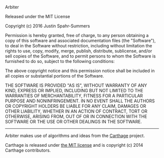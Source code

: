 Arbiter

Released under the MIT License

Copyright (c) 2016 Justin Spahr-Summers

Permission is hereby granted, free of charge, to any person obtaining a copy
of this software and associated documentation files (the "Software"), to deal
in the Software without restriction, including without limitation the rights
to use, copy, modify, merge, publish, distribute, sublicense, and/or sell
copies of the Software, and to permit persons to whom the Software is
furnished to do so, subject to the following conditions:

The above copyright notice and this permission notice shall be included in all
copies or substantial portions of the Software.

THE SOFTWARE IS PROVIDED "AS IS", WITHOUT WARRANTY OF ANY KIND, EXPRESS OR
IMPLIED, INCLUDING BUT NOT LIMITED TO THE WARRANTIES OF MERCHANTABILITY,
FITNESS FOR A PARTICULAR PURPOSE AND NONINFRINGEMENT. IN NO EVENT SHALL THE
AUTHORS OR COPYRIGHT HOLDERS BE LIABLE FOR ANY CLAIM, DAMAGES OR OTHER
LIABILITY, WHETHER IN AN ACTION OF CONTRACT, TORT OR OTHERWISE, ARISING FROM,
OUT OF OR IN CONNECTION WITH THE SOFTWARE OR THE USE OR OTHER DEALINGS IN THE
SOFTWARE.

---

Arbiter makes use of algorithms and ideas from the [Carthage](https://github.com/Carthage/Carthage)
project.

Carthage is released under [the MIT license](https://github.com/Carthage/Carthage/blob/d8792d67ab0af99945f6a457ac961153cd0826b5/LICENSE.md)
and is copyright (c) 2014 Carthage contributors.

